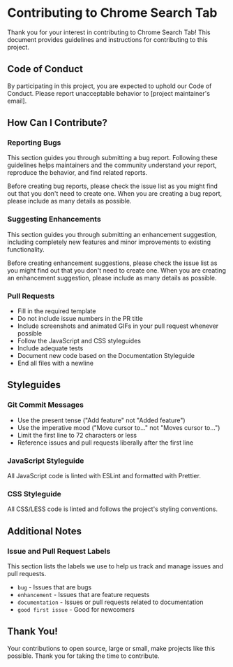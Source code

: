 # Contributing to Chrome Search Tab

Thank you for your interest in contributing to Chrome Search Tab! This document provides guidelines and instructions for contributing to this project.

## Code of Conduct

By participating in this project, you are expected to uphold our Code of Conduct. Please report unacceptable behavior to [project maintainer's email].

## How Can I Contribute?

### Reporting Bugs

This section guides you through submitting a bug report. Following these guidelines helps maintainers and the community understand your report, reproduce the behavior, and find related reports.

Before creating bug reports, please check the issue list as you might find out that you don't need to create one. When you are creating a bug report, please include as many details as possible.

### Suggesting Enhancements

This section guides you through submitting an enhancement suggestion, including completely new features and minor improvements to existing functionality.

Before creating enhancement suggestions, please check the issue list as you might find out that you don't need to create one. When you are creating an enhancement suggestion, please include as many details as possible.

### Pull Requests

- Fill in the required template
- Do not include issue numbers in the PR title
- Include screenshots and animated GIFs in your pull request whenever possible
- Follow the JavaScript and CSS styleguides
- Include adequate tests
- Document new code based on the Documentation Styleguide
- End all files with a newline

## Styleguides

### Git Commit Messages

- Use the present tense ("Add feature" not "Added feature")
- Use the imperative mood ("Move cursor to..." not "Moves cursor to...")
- Limit the first line to 72 characters or less
- Reference issues and pull requests liberally after the first line

### JavaScript Styleguide

All JavaScript code is linted with ESLint and formatted with Prettier.

### CSS Styleguide

All CSS/LESS code is linted and follows the project's styling conventions.

## Additional Notes

### Issue and Pull Request Labels

This section lists the labels we use to help us track and manage issues and pull requests.

- `bug` - Issues that are bugs
- `enhancement` - Issues that are feature requests
- `documentation` - Issues or pull requests related to documentation
- `good first issue` - Good for newcomers

## Thank You!

Your contributions to open source, large or small, make projects like this possible. Thank you for taking the time to contribute.
